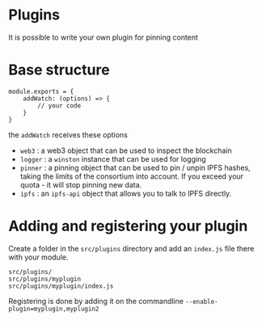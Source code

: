 # Plugins

It is possible to write your own plugin for pinning content

# Base structure

```
module.exports = {
	addWatch: (options) => {
		// your code
	}
}
```

the `addWatch` receives these options

- `web3` : a web3 object that can be used to inspect the blockchain
- `logger` : a `winston` instance that can be used for logging
- `pinner` : a pinning object that can be used to pin / unpin IPFS hashes, taking the limits of the consortium into account. If you exceed your quota - it will stop pinning new data.
- `ipfs` : an `ipfs-api` object that allows you to talk to IPFS directly.

# Adding and registering your plugin

Create a folder in the `src/plugins` directory and add an `index.js` file there with your module.

```
src/plugins/
src/plugins/myplugin
src/plugins/myplugin/index.js
```

Registering is done by adding it on the commandline `--enable-plugin=myplugin,myplugin2`



